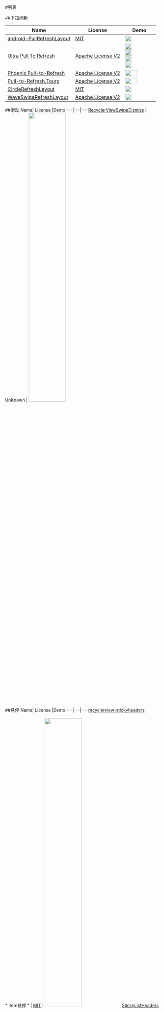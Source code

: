 #列表


##下拉刷新

Name| License |Demo
---|---|---
[android-PullRefreshLayout](https://github.com/baoyongzhang/android-PullRefreshLayout) | [MIT](http://opensource.org/licenses/MIT) | <img src="https://github.com/wasabeef/awesome-android-ui/blob/master/art/android-PullRefreshLayout.gif" width="49%">
[Ultra Pull To Refresh](https://github.com/liaohuqiu/android-Ultra-Pull-To-Refresh) | [Apache License V2](https://www.apache.org/licenses/LICENSE-2.0) | <img src="https://github.com/wasabeef/awesome-android-ui/blob/master/art/android-Ultra-Pull-To-Refresh.gif" width="49%"> <img src="https://github.com/wasabeef/awesome-android-ui/blob/master/art/android-Ultra-Pull-To-Refresh2.gif" width="49%"> <img src="https://github.com/wasabeef/awesome-android-ui/blob/master/art/android-Ultra-Pull-To-Refresh3.gif" width="49%"> <img src="https://github.com/wasabeef/awesome-android-ui/blob/master/art/android-Ultra-Pull-To-Refresh4.gif" width="49%">
[Phoenix Pull-to-Refresh](https://github.com/Yalantis/Phoenix) | [Apache License V2](https://www.apache.org/licenses/LICENSE-2.0) | <img src="https://github.com/wasabeef/awesome-android-ui/blob/master/art/Phoenix.gif" width="65%">
[Pull-to-Refresh.Tours](https://github.com/Yalantis/Taurus) | [Apache License V2](https://www.apache.org/licenses/LICENSE-2.0) | <img src="https://github.com/wasabeef/awesome-android-ui/blob/master/art/Taurus.gif" width="65%">
[CircleRefreshLayout](https://github.com/tuesda/CircleRefreshLayout) | [MIT](http://opensource.org/licenses/MIT) | <img src="https://github.com/wasabeef/awesome-android-ui/blob/master/art/CircleRefreshLayout.gif" width="49%">
[WaveSwipeRefreshLayout](https://github.com/recruit-lifestyle/WaveSwipeRefreshLayout) | [Apache License V2](https://www.apache.org/licenses/LICENSE-2.0) | <img src="https://github.com/wasabeef/awesome-android-ui/blob/master/art/WaveSwipeRefreshLayout.gif" width="49%">

##滑动
Name| License |Demo
---|---|---
[RecyclerViewSwipeDismiss](https://github.com/CodeFalling/RecyclerViewSwipeDismiss) | UnKnown | <img src="https://github.com/wasabeef/awesome-android-ui/blob/master/art/RecyclerViewSwipeDismiss.gif" width="49%">

##悬停
Name| License |Demo
---|---|---
[recyclerview-stickyheaders](https://github.com/eowise/recyclerview-stickyheaders) <br><br>* Item悬停 * | [MIT](http://opensource.org/licenses/MIT) | <img src="https://github.com/wasabeef/awesome-android-ui/blob/master/art/recyclerview-stickyheaders.gif" width="49%">
[StickyListHeaders](https://github.com/emilsjolander/StickyListHeaders) | [Apache License V2](https://www.apache.org/licenses/LICENSE-2.0) | <img src="https://github.com/wasabeef/awesome-android-ui/blob/master/art/StickyListHeaders.gif" width="49%">
[BlurStickyHeaderListView](https://github.com/emmano/BlurStickyHeaderListView) | [MIT](http://opensource.org/licenses/MIT) | <img src="https://github.com/wasabeef/awesome-android-ui/blob/master/art/BlurStickyHeaderListView.gif" width="49%" />
[sticky-headers-recyclerview](https://github.com/timehop/sticky-headers-recyclerview) | [Apache License V2](https://www.apache.org/licenses/LICENSE-2.0) | <img src="https://github.com/wasabeef/awesome-android-ui/blob/master/art/sticky-headers-recyclerview.gif" width="49%">

##头部缩放
Name| License |Demo
---|---|---
[ParallaxListView](https://github.com/Gnod/ParallaxListView) | UnKnown | <img src="https://github.com/wasabeef/awesome-android-ui/blob/master/art/ParallaxListView.gif" width="49%">
[PullZoomView](https://github.com/Frank-Zhu/PullZoomView) | [Apache License V2](https://www.apache.org/licenses/LICENSE-2.0) | <img src="https://github.com/wasabeef/awesome-android-ui/blob/master/art/PullZoomView.gif" width="49%">
[android-parallax-recyclerview](https://github.com/kanytu/android-parallax-recyclerview) | [Apache License V2](https://www.apache.org/licenses/LICENSE-2.0) | <img src="https://github.com/wasabeef/awesome-android-ui/blob/master/art/android-parallax-recyclerview.gif" width="49%"> <img src="https://github.com/wasabeef/awesome-android-ui/blob/master/art/android-parallax-recyclerview2.gif" width="49%">

##不规则Item
Name| License |Demo
---|---|---
[ListBuddies](https://github.com/jpardogo/ListBuddies) | [Apache License V2](https://www.apache.org/licenses/LICENSE-2.0) | <img src="https://github.com/wasabeef/awesome-android-ui/blob/master/art/ListBuddies.png" width="49%"/ > <img src="https://github.com/wasabeef/awesome-android-ui/blob/master/art/ListBuddies.gif" width="49%"/ >
[AsymmetricGridView](https://github.com/felipecsl/AsymmetricGridView) | [Apache License V2](https://www.apache.org/licenses/LICENSE-2.0) | <img src="https://github.com/wasabeef/awesome-android-ui/blob/master/art/AsymmetricGridView.png" width="49%"> <img src="https://github.com/wasabeef/awesome-android-ui/blob/master/art/AsymmetricGridView2.png" width="49%">
[AndroidStaggeredGrid](https://github.com/etsy/AndroidStaggeredGrid) | [Apache License V2](https://www.apache.org/licenses/LICENSE-2.0) | <img src="https://github.com/wasabeef/awesome-android-ui/blob/master/art/AndroidStaggeredGrid.png" width="49%">

##拖拽
Name| License |Demo
---|---|---
[Advanced RecyclerView](https://github.com/h6ah4i/android-advancedrecyclerview) <br>* 拖拽 * <br>* 滑动 * <br>* Expandable拖拽+滑动 * | [Apache License V2](https://www.apache.org/licenses/LICENSE-2.0) | <img src="https://github.com/wasabeef/awesome-android-ui/blob/master/art/AdvancedRecyclerView.gif" width="90%">
[Drag Select Recycler View](https://github.com/afollestad/drag-select-recyclerview) <br>* 拖拽选择 * | [MIT](http://opensource.org/licenses/MIT) | <img src="https://github.com/wasabeef/awesome-android-ui/blob/master/art/drag-select-recyclerview.gif" width="90%" />

##Item动画
Name| License |Demo
---|---|---
[RecyclerView Animators](https://github.com/wasabeef/recyclerview-animators) | [Apache License V2](https://www.apache.org/licenses/LICENSE-2.0) | <img src="https://github.com/wasabeef/awesome-android-ui/blob/master/art/recyclerview-animators.gif" width="49%"> <img src="https://github.com/wasabeef/awesome-android-ui/blob/master/art/recyclerview-animators2.gif" width="49%">

##分割线
Name| License |Demo
---|---|---
[RecyclerView-FlexibleDivider](https://github.com/yqritc/RecyclerView-FlexibleDivider) | [Apache License V2](https://www.apache.org/licenses/LICENSE-2.0) | <img src="https://github.com/yqritc/RecyclerView-FlexibleDivider/raw/master/sample/sample1.gif" width="49%"> <img src="https://github.com/yqritc/RecyclerView-FlexibleDivider/raw/master/sample/sample2.gif" width="49%">

##扩展(Tree)
Name| License |Demo
---|---|---
[AndroidTreeView](https://github.com/bmelnychuk/AndroidTreeView) | [Apache License V2](https://www.apache.org/licenses/LICENSE-2.0) | <img src="https://github.com/wasabeef/awesome-android-ui/blob/master/art/AndroidTreeView.webp" width="40%"> <img src="https://github.com/wasabeef/awesome-android-ui/blob/master/art/AndroidTreeView2.webp" width="40%">

##滚动条
Name| License |Demo
---|---|---
[RecyclerViewFastScroller](https://github.com/danoz73/RecyclerViewFastScroller) | [Apache License V2](https://www.apache.org/licenses/LICENSE-2.0) | <img src="https://github.com/wasabeef/awesome-android-ui/blob/master/art/RecyclerViewFastScroller.png" width="49%"> <img src="https://github.com/wasabeef/awesome-android-ui/blob/master/art/RecyclerViewFastScroller2.png" width="49%">

##Item展现
Name| License |Demo
---|---|---
[MaterialRecents](https://github.com/ZieIony/MaterialRecents) | [Apache License V2](https://www.apache.org/licenses/LICENSE-2.0) | <img src="https://github.com/wasabeef/awesome-android-ui/blob/master/art/MaterialRecents.gif" width="70%">
